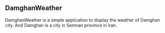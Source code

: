 ## DamghanWeather

DamghanWeather is a simple application to display the weather of Damghan city.
And Damghan is a city in Semnan province in Iran.
